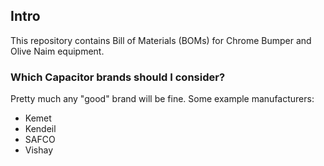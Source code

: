 ## Intro
This repository contains Bill of Materials (BOMs) for Chrome Bumper and Olive Naim equipment.

### Which Capacitor brands should I consider?
Pretty much any "good" brand will be fine. Some example manufacturers:
- Kemet
- Kendeil
- SAFCO
- Vishay

